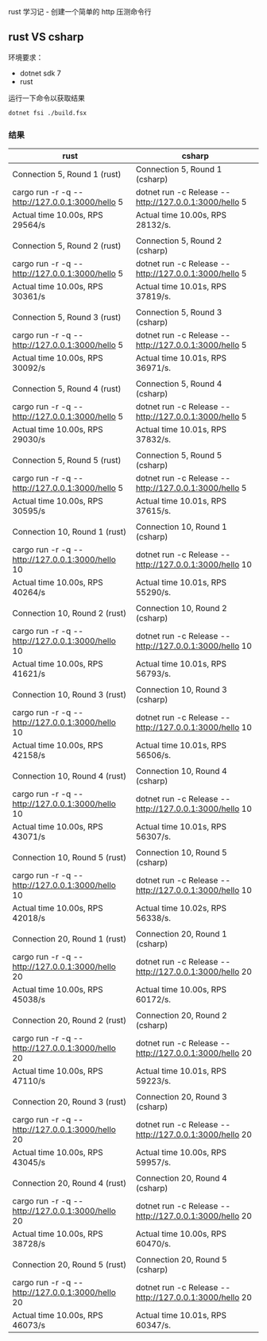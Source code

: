 rust 学习记 - 创建一个简单的 http 压测命令行

## rust VS csharp

环境要求：
- dotnet sdk 7
- rust

运行一下命令以获取结果

```bash
dotnet fsi ./build.fsx
```

### 结果

|rust|csharp|
|----|------|
|Connection 5, Round 1 (rust)|Connection 5, Round 1 (csharp)|
|cargo run -r -q -- http://127.0.0.1:3000/hello 5|dotnet run -c Release -- http://127.0.0.1:3000/hello 5|
|Actual time 10.00s, RPS 29564/s|Actual time 10.00s, RPS 28132/s.|
|||
|Connection 5, Round 2 (rust)|Connection 5, Round 2 (csharp)|
|cargo run -r -q -- http://127.0.0.1:3000/hello 5|dotnet run -c Release -- http://127.0.0.1:3000/hello 5|
|Actual time 10.00s, RPS 30361/s|Actual time 10.01s, RPS 37819/s.|
|||
|Connection 5, Round 3 (rust)|Connection 5, Round 3 (csharp)|
|cargo run -r -q -- http://127.0.0.1:3000/hello 5|dotnet run -c Release -- http://127.0.0.1:3000/hello 5|
|Actual time 10.00s, RPS 30092/s|Actual time 10.01s, RPS 36971/s.|
|||
|Connection 5, Round 4 (rust)|Connection 5, Round 4 (csharp)|
|cargo run -r -q -- http://127.0.0.1:3000/hello 5|dotnet run -c Release -- http://127.0.0.1:3000/hello 5|
|Actual time 10.00s, RPS 29030/s|Actual time 10.01s, RPS 37832/s.|
|||
|Connection 5, Round 5 (rust)|Connection 5, Round 5 (csharp)|
|cargo run -r -q -- http://127.0.0.1:3000/hello 5|dotnet run -c Release -- http://127.0.0.1:3000/hello 5|
|Actual time 10.00s, RPS 30595/s|Actual time 10.01s, RPS 37615/s.|
|||
|Connection 10, Round 1 (rust)|Connection 10, Round 1 (csharp)|
|cargo run -r -q -- http://127.0.0.1:3000/hello 10|dotnet run -c Release -- http://127.0.0.1:3000/hello 10|
|Actual time 10.00s, RPS 40264/s|Actual time 10.01s, RPS 55290/s.|
|||
|Connection 10, Round 2 (rust)|Connection 10, Round 2 (csharp)|
|cargo run -r -q -- http://127.0.0.1:3000/hello 10|dotnet run -c Release -- http://127.0.0.1:3000/hello 10|
|Actual time 10.00s, RPS 41621/s|Actual time 10.01s, RPS 56793/s.|
|||
|Connection 10, Round 3 (rust)|Connection 10, Round 3 (csharp)|
|cargo run -r -q -- http://127.0.0.1:3000/hello 10|dotnet run -c Release -- http://127.0.0.1:3000/hello 10|
|Actual time 10.00s, RPS 42158/s|Actual time 10.01s, RPS 56506/s.|
|||
|Connection 10, Round 4 (rust)|Connection 10, Round 4 (csharp)|
|cargo run -r -q -- http://127.0.0.1:3000/hello 10|dotnet run -c Release -- http://127.0.0.1:3000/hello 10|
|Actual time 10.00s, RPS 43071/s|Actual time 10.01s, RPS 56307/s.|
|||
|Connection 10, Round 5 (rust)|Connection 10, Round 5 (csharp)|
|cargo run -r -q -- http://127.0.0.1:3000/hello 10|dotnet run -c Release -- http://127.0.0.1:3000/hello 10|
|Actual time 10.00s, RPS 42018/s|Actual time 10.02s, RPS 56338/s.|
|||
|Connection 20, Round 1 (rust)|Connection 20, Round 1 (csharp)|
|cargo run -r -q -- http://127.0.0.1:3000/hello 20|dotnet run -c Release -- http://127.0.0.1:3000/hello 20|
|Actual time 10.00s, RPS 45038/s|Actual time 10.00s, RPS 60172/s.|
|||
|Connection 20, Round 2 (rust)|Connection 20, Round 2 (csharp)|
|cargo run -r -q -- http://127.0.0.1:3000/hello 20|dotnet run -c Release -- http://127.0.0.1:3000/hello 20|
|Actual time 10.00s, RPS 47110/s|Actual time 10.01s, RPS 59223/s.|
|||
|Connection 20, Round 3 (rust)|Connection 20, Round 3 (csharp)|
|cargo run -r -q -- http://127.0.0.1:3000/hello 20|dotnet run -c Release -- http://127.0.0.1:3000/hello 20|
|Actual time 10.00s, RPS 43045/s|Actual time 10.00s, RPS 59957/s.|
|||
|Connection 20, Round 4 (rust)|Connection 20, Round 4 (csharp)|
|cargo run -r -q -- http://127.0.0.1:3000/hello 20|dotnet run -c Release -- http://127.0.0.1:3000/hello 20|
|Actual time 10.00s, RPS 38728/s|Actual time 10.00s, RPS 60470/s.|
|||
|Connection 20, Round 5 (rust)|Connection 20, Round 5 (csharp)|
|cargo run -r -q -- http://127.0.0.1:3000/hello 20|dotnet run -c Release -- http://127.0.0.1:3000/hello 20|
|Actual time 10.00s, RPS 46073/s|Actual time 10.01s, RPS 60347/s.|
